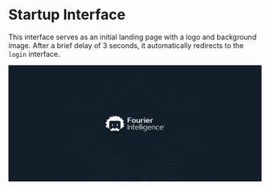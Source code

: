 # Startup Interface

This interface serves as an initial landing page with a logo and background image. After a brief delay of 3 seconds, it automatically redirects to the `login` interface.

![1700028396397](image/startUp/1700028396397.png ":size=70%")
